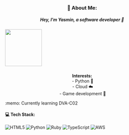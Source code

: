 <h3 align=center> 💫 About Me: </h3>
<p align=center>
<h5 align=center>Hey, I'm Yasmin, a software developer 👋</h5>
<kbd><img src="https://media.giphy.com/media/ZSZTGUtpQr0u7cfveB/giphy.gif" width="120" height="120" /></kbd>
  
<h3></h3>
<p style="text-align:center"><strong>Interests:</strong><br />
&nbsp;- Python 🐍<br />
&nbsp;- Cloud ☁️<br />
&nbsp;- Game development 👾</p>
</p>
:memo: Currently learning DVA-C02

<h4> 💻 Tech Stack: </h4>

![HTML5](https://img.shields.io/badge/html5-%23E34F26.svg?style=for-the-badge&logo=html5&logoColor=white) ![Python](https://img.shields.io/badge/python-3670A0?style=for-the-badge&logo=python&logoColor=ffdd54) ![Ruby](https://img.shields.io/badge/ruby-%23CC342D.svg?style=for-the-badge&logo=ruby&logoColor=white) ![TypeScript](https://img.shields.io/badge/typescript-%23007ACC.svg?style=for-the-badge&logo=typescript&logoColor=white) ![AWS](https://img.shields.io/badge/AWS-%23FF9900.svg?style=for-the-badge&logo=amazon-aws&logoColor=white)

